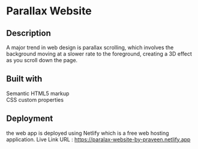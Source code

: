 
# Parallax Website



## Description

A major trend in web design is parallax scrolling, which involves the background moving at a slower rate to the foreground, creating a 3D effect as you scroll down the page.
## Built with

Semantic HTML5 markup\
CSS custom properties
## Deployment

the web app is deployed using Netlify which is a free web hosting application.
Live Link URL : https://paralax-website-by-praveen.netlify.app


